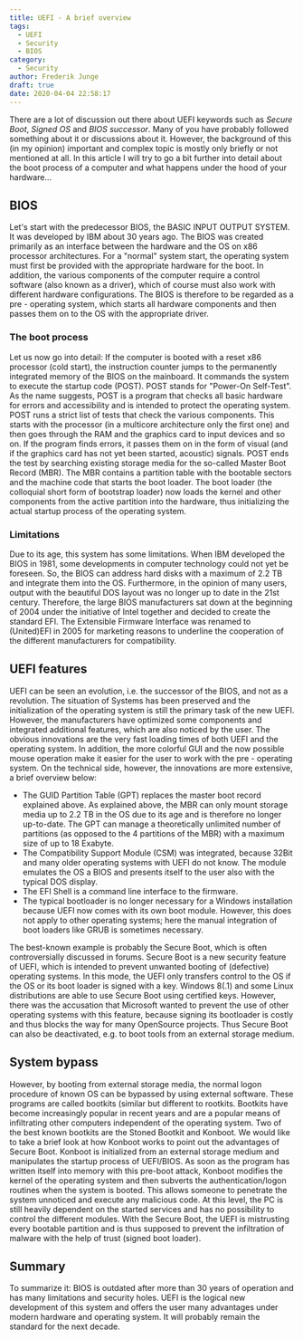 ```yaml
---
title: UEFI - A brief overview
tags:
  - UEFI
  - Security
  - BIOS
category:
  - Security
author: Frederik Junge
draft: true
date: 2020-04-04 22:58:17
---
```


There are a lot of discussion out there about UEFI keywords such as _Secure Boot_, _Signed OS_ and _BIOS successor_. Many of you have probably followed something about it or discussions about it. However, the background of this (in my opinion) important and complex topic is mostly only briefly or not mentioned at all. In this article I will try to go a bit further into detail about the boot process of a computer and what happens under the hood of your hardware...

<!-- more -->
<!-- toc -->

## BIOS

Let's start with the predecessor BIOS, the BASIC INPUT OUTPUT SYSTEM. It was developed by IBM about 30 years ago. The BIOS was created primarily as an interface between the hardware and the OS on x86 processor architectures. For a "normal" system start, the operating system must first be provided with the appropriate hardware for the boot. In addition, the various components of the computer require a control software (also known as a driver), which of course must also work with different hardware configurations. The BIOS is therefore to be regarded as a pre - operating system, which starts all hardware components and then passes them on to the OS with the appropriate driver.

### The boot process

Let us now go into detail: If the computer is booted with a reset x86 processor (cold start), the instruction counter jumps to the permanently integrated memory of the BIOS on the mainboard. It commands the system to execute the startup code (POST). POST stands for "Power-On Self-Test". As the name suggests, POST is a program that checks all basic hardware for errors and accessibility and is intended to protect the operating system. POST runs a strict list of tests that check the various components. This starts with the processor (in a multicore architecture only the first one) and then goes through the RAM and the graphics card to input devices and so on. If the program finds errors, it passes them on in the form of visual (and if the graphics card has not yet been started, acoustic) signals. POST ends the test by searching existing storage media for the so-called Master Boot Record (MBR). The MBR contains a partition table with the bootable sectors and the machine code that starts the boot loader. The boot loader (the colloquial short form of bootstrap loader) now loads the kernel and other components from the active partition into the hardware, thus initializing the actual startup process of the operating system.

### Limitations

Due to its age, this system has some limitations. When IBM developed the BIOS in 1981, some developments in computer technology could not yet be foreseen. So, the BIOS can address hard disks with a maximum of 2.2 TB and integrate them into the OS. Furthermore, in the opinion of many users, output with the beautiful DOS layout was no longer up to date in the 21st century. Therefore, the large BIOS manufacturers sat down at the beginning of 2004 under the initiative of Intel together and decided to create the standard EFI. The Extensible Firmware Interface was renamed to (United)EFI in 2005 for marketing reasons to underline the cooperation of the different manufacturers for compatibility.

## UEFI features

UEFI can be seen an evolution, i.e. the successor of the BIOS, and not as a revolution. The situation of Systems has been preserved and the initialization of the operating system is still the primary task of the new UEFI. However, the manufacturers have optimized some components and integrated additional features, which are also noticed by the user. The obvious innovations are the very fast loading times of both UEFI and the operating system. In addition, the more colorful GUI and the now possible mouse operation make it easier for the user to work with the pre - operating system. On the technical side, however, the innovations are more extensive, a brief overview below:

- The GUID Partition Table (GPT) replaces the master boot record explained above. As explained above, the MBR can only mount storage media up to 2.2 TB in the OS due to its age and is therefore no longer up-to-date. The GPT can manage a theoretically unlimited number of partitions (as opposed to the 4 partitions of the MBR) with a maximum size of up to 18 Exabyte.
- The Compatibility Support Module (CSM) was integrated, because 32Bit and many older operating systems with UEFI do not know. The module emulates the OS a BIOS and presents itself to the user also with the typical DOS display.
- The EFI Shell is a command line interface to the firmware.
- The typical bootloader is no longer necessary for a Windows installation because UEFI now comes with its own boot module. However, this does not apply to other operating systems; here the manual integration of boot loaders like GRUB is sometimes necessary.

The best-known example is probably the Secure Boot, which is often controversially discussed in forums. Secure Boot is a new security feature of UEFI, which is intended to prevent unwanted booting of (defective) operating systems. In this mode, the UEFI only transfers control to the OS if the OS or its boot loader is signed with a key. Windows 8(.1) and some Linux distributions are able to use Secure Boot using certified keys. However, there was the accusation that Microsoft wanted to prevent the use of other operating systems with this feature, because signing its bootloader is costly and thus blocks the way for many OpenSource projects. Thus Secure Boot can also be deactivated, e.g. to boot tools from an external storage medium.

## System bypass

However, by booting from external storage media, the normal logon procedure of known OS can be bypassed by using external software. These programs are called bootkits (similar but different to rootkits. Bootkits have become increasingly popular in recent years and are a popular means of infiltrating other computers independent of the operating system. Two of the best known bootkits are the Stoned Bootkit and Konboot. We would like to take a brief look at how Konboot works to point out the advantages of Secure Boot. Konboot is initialized from an external storage medium and manipulates the startup process of UEFI/BIOS. As soon as the program has written itself into memory with this pre-boot attack, Konboot modifies the kernel of the operating system and then subverts the authentication/logon routines when the system is booted. This allows someone to penetrate the system unnoticed and execute any malicious code. At this level, the PC is still heavily dependent on the started services and has no possibility to control the different modules. With the Secure Boot, the UEFI is mistrusting every bootable partition and is thus supposed to prevent the infiltration of malware with the help of trust (signed boot loader).

## Summary

To summarize it: BIOS is outdated after more than 30 years of operation and has many limitations and security holes. UEFI is the logical new development of this system and offers the user many advantages under modern hardware and operating system. It will probably remain the standard for the next decade.

